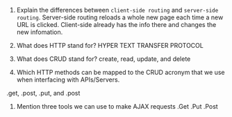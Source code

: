 1.  Explain the differences between `client-side routing` and `server-side routing`.
Server-side routing reloads a whole new page each time a new URL is clicked. Client-side already has the info there and changes the new infomation.

1.  What does HTTP stand for?
HYPER TEXT TRANSFER PROTOCOL

1.  What does CRUD stand for?
create, read, update, and delete

1.  Which HTTP methods can be mapped to the CRUD acronym that we use when interfacing with APIs/Servers.

.get, .post, .put, and .post

1.  Mention three tools we can use to make AJAX requests
.Get .Put .Post